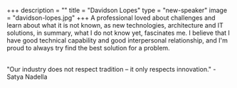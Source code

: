 +++
description = ""
title = "Davidson Lopes"
type = "new-speaker"
image = "davidson-lopes.jpg"
+++
A professional loved about challenges and learn about what it is not known, as new technologies, architecture and IT solutions, in summary, what I do not know yet, fascinates me. I believe that I have good technical capability and good interpersonal relationship, and I'm proud to always try find the best solution for a problem.

<br>
"Our industry does not respect tradition – it only respects innovation." - Satya Nadella